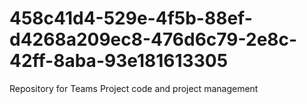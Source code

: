 # 458c41d4-529e-4f5b-88ef-d4268a209ec8-476d6c79-2e8c-42ff-8aba-93e181613305
Repository for Teams Project code and project management
